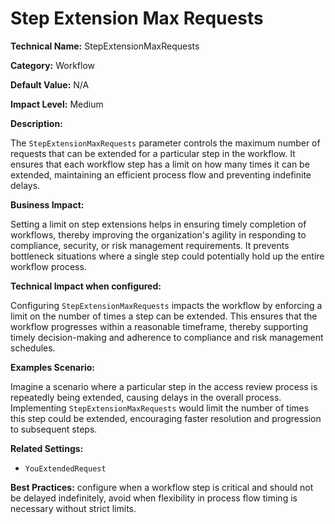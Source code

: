 # Step Extension Max Requests

**Technical Name:** StepExtensionMaxRequests

**Category:** Workflow

**Default Value:** N/A

**Impact Level:** Medium

**Description:**

The `StepExtensionMaxRequests` parameter controls the maximum number of requests that can be extended for a particular step in the workflow. It ensures that each workflow step has a limit on how many times it can be extended, maintaining an efficient process flow and preventing indefinite delays.

**Business Impact:**

Setting a limit on step extensions helps in ensuring timely completion of workflows, thereby improving the organization's agility in responding to compliance, security, or risk management requirements. It prevents bottleneck situations where a single step could potentially hold up the entire workflow process.

**Technical Impact when configured:**

Configuring `StepExtensionMaxRequests` impacts the workflow by enforcing a limit on the number of times a step can be extended. This ensures that the workflow progresses within a reasonable timeframe, thereby supporting timely decision-making and adherence to compliance and risk management schedules.

**Examples Scenario:**

Imagine a scenario where a particular step in the access review process is repeatedly being extended, causing delays in the overall process. Implementing `StepExtensionMaxRequests` would limit the number of times this step could be extended, encouraging faster resolution and progression to subsequent steps.

**Related Settings:** 

- `YouExtendedRequest`

**Best Practices:** configure when a workflow step is critical and should not be delayed indefinitely, avoid when flexibility in process flow timing is necessary without strict limits.